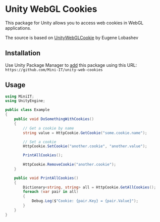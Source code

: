 # Unity WebGL Cookies

This package for Unity allows you to access web cookies in WebGL applications.

The source is based on [UnityWebGLCookie](https://github.com/VegK/UnityWebGLCookie) by Eugene Lobashev

## Installation

Use Unity Package Manager to [add](https://docs.unity3d.com/Manual/upm-ui-giturl.html) this package using this URL:  `https://github.com/Mini-IT/unity-web-cookies`

## Usage

```csharp
using MiniIT;
using UnityEngine;

public class Example
{
	public void DoSomethingWithCookies()
	{
		// Get a cookie by name
		string value = HttpCookie.GetCookie("some.cookie.name");

		// Set a cookie
		HttpCookie.SetCookie("another.cookie", "another.value");

		PrintAllCookies();
		
		HttpCookie.RemoveCookie("another.cookie");
	}

	public void PrintAllCookies()
	{
		Dictionary<string, string> all = HttpCookie.GetAllCookies();
		foreach (var pair in all)
		{
			Debug.Log($"Cookie: {pair.Key} = {pair.Value}");
		}
	}
}
```

